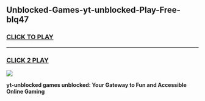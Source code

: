 
## Unblocked-Games-yt-unblocked-Play-Free-blq47
<h3>
<a href="https://premium76.site?title=yt-unblocked&ref=23A">CLICK TO PLAY</a></h3>
<hr>

<h3>
<a href="https://premium76.site?title=yt-unblocked&ref=23A">CLICK 2 PLAY</a>
  
</h3>

<a href="https://premium76.site?title=yt-unblocked&ref=23A"><img src="https://clearcache.store/games.png"></a>


**yt-unblocked games unblocked: Your Gateway to Fun and Accessible Online Gaming**
